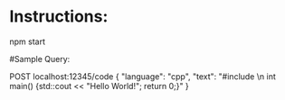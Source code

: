 # Instructions:

npm start

#Sample Query:

POST
localhost:12345/code
{
    "language": "cpp",
    "text": "#include <iostream> \n int main() {std::cout << \"Hello World!\"; return 0;}"
}
